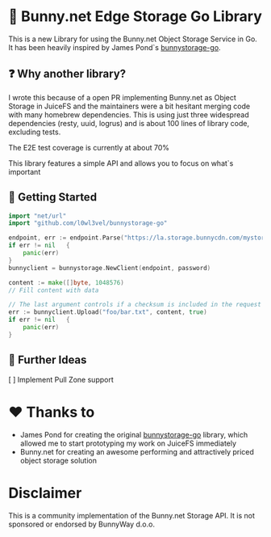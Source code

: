 # 🐇 Bunny.net Edge Storage Go Library

This is a new Library for using the Bunny.net Object Storage Service in Go. It has been heavily inspired by James Pond`s [bunnystorage-go](https://sr.ht/~jamesponddotco/bunnystorage-go/).


## ❓ Why another library?

I wrote this because of a open PR implementing Bunny.net as Object Storage in JuiceFS and the maintainers were a bit hesitant merging code with many homebrew dependencies. This is using just three widespread dependencies (resty, uuid, logrus) and is about 100 lines of library code, excluding tests.

The E2E test coverage is currently at about 70%

This library features a simple API and allows you to focus on what`s important


## 🦾 Getting Started

```go
import "net/url"
import "github.com/l0wl3vel/bunnystorage-go"

endpoint, err := endpoint.Parse("https://la.storage.bunnycdn.com/mystoragezone/")
if err != nil	{
    panic(err)
}
bunnyclient = bunnystorage.NewClient(endpoint, password)

content := make([]byte, 1048576)
// Fill content with data

// The last argument controls if a checksum is included in the request
err := bunnyclient.Upload("foo/bar.txt", content, true) 
if err != nil 	{
	panic(err)
}

```

## 🤔 Further Ideas

[ ] Implement Pull Zone support


# ❤️ Thanks to

- James Pond for creating the original [bunnystorage-go](https://sr.ht/~jamesponddotco/bunnystorage-go/) library, which allowed me to start prototyping my work on JuiceFS immediately 
- Bunny.net for creating an awesome performing and attractively priced object storage solution

# Disclaimer

This is a community implementation of the Bunny.net Storage API. It is not sponsored or endorsed by BunnyWay d.o.o.
